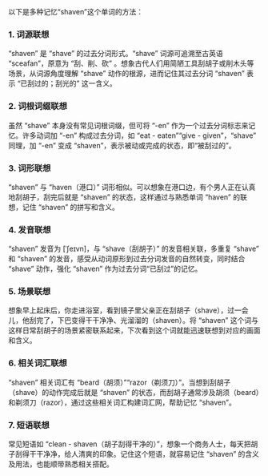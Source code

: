 以下是多种记忆“shaven”这个单词的方法：

### 1. 词源联想
“shaven” 是 “shave” 的过去分词形式。“shave” 词源可追溯至古英语 “sceafan”，原意为 “刮、削、砍” 。想象古代人们用简陋工具刮胡子或削木头等场景，从词源角度理解 “shave” 动作的根源，进而记住其过去分词 “shaven” 表示 “已刮过的；刮光的” 这一含义。

### 2. 词根词缀联想
虽然 “shave” 本身没有常见词根词缀，但可将 “-en” 作为一个过去分词标志来记忆。许多动词加 “-en” 构成过去分词，如 “eat - eaten”“give - given”，“shave” 同理，加 “-en” 变成 “shaven”，表示被动或完成的状态，即“被刮过的”。

### 3. 词形联想
“shaven” 与 “haven（港口）” 词形相似。可以想象在港口边，有个男人正在认真地刮胡子，刮完后就是 “shaven” 的状态，这样通过与熟悉单词 “haven” 的联想，记住 “shaven” 的拼写和含义。

### 4. 发音联想
“shaven” 发音为 [ˈʃeɪvn]，与 “shave（刮胡子）” 的发音相关联，多重复 “shave” 和 “shaven” 的发音，感受从动词原形到过去分词发音的自然转变，同时结合 “shave” 动作，强化 “shaven” 作为过去分词“已刮过”的记忆。

### 5. 场景联想
想象早上起床后，你走进浴室，看到镜子里父亲正在刮胡子（shave），过一会儿，他刮完了，下巴变得干干净净、光溜溜的（shaven）。将 “shaven” 这个词与这样日常刮胡子的场景紧密联系起来，下次看到这个词就能迅速联想到对应的画面和含义。

### 6. 相关词汇联想
“shaven” 相关词汇有 “beard（胡须）”“razor（剃须刀）”。当想到刮胡子（shave）的动作完成后就是 “shaven” 的状态，而刮胡子通常涉及胡须（beard）和剃须刀（razor），通过这些相关词汇构建词汇网，帮助记忆 “shaven”。

### 7. 短语联想
常见短语如 “clean - shaven（胡子刮得干净的）”，想象一个商务人士，每天把胡子刮得干干净净，给人清爽的印象。记住这个短语，就容易记住 “shaven” 的含义及用法，也能顺带熟悉相关搭配。 